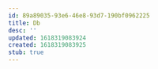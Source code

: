 ```yaml
---
id: 89a89035-93e6-46e8-93d7-190bf0962225
title: Db
desc: ''
updated: 1618319083924
created: 1618319083925
stub: true
---
```


